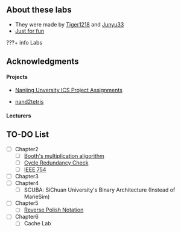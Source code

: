 ## About these labs

- They were made by [Tiger1218](https://github.com/Tiger1218/) and [Junyu33](https://www.junyu33.me/)
- [Just for fun](https://archive.org/details/justforfun00linu)

???+ info
    Labs

## Acknowledgments

#### Projects

- [Nanjing Unversity ICS Project Assignments](https://nju-projectn.github.io/ics-pa-gitbook/)

- [nand2tetris](https://www.nand2tetris.org/)

#### Lecturers


## TO-DO List

- [ ] Chapter2
    - [ ] [Booth's multiplication aligorithm](https://en.wikipedia.org/wiki/Booth%27s_multiplication_algorithm)
    - [ ] [Cycle Redundancy Check](https://en.wikipedia.org/wiki/Cyclic_redundancy_check)
    - [ ] [IEEE 754](https://en.wikipedia.org/wiki/IEEE_754)
- [ ] Chapter3
- [ ] Chapter4
    - [ ] SCUBA: SiChuan University's Binary Architecture (Instead of MarieSim)
- [ ] Chapter5
    - [ ] [Reverse Polish Notation](https://en.wikipedia.org/wiki/Reverse_Polish_notation)
- [ ] Chapter6
    - [ ] Cache Lab

